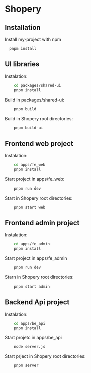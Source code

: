 # Shopery

## Installation

Install my-project with npm

```bash
  pnpm install
```

## UI libraries

Instalation:

```bash
    cd packages/shared-ui
    pnpm install
```

Build in packages/shared-ui:

```bash
    pnpm build
```

Build in Shopery root directories:

```bash
    pnpm build-ui
```

## Frontend web project

Instalation:

```bash
    cd apps/fe_web
    pnpm install
```

Start project in apps/fe_web:

```powershell
    pnpm run dev
```

Start in Shopery root directories:

```bash
    pnpm start web
```

## Frontend admin project

Instalation:

```bash
    cd apps/fe_admin
    pnpm install
```

Start project in apps/fe_admin

```powershell
    pnpm run dev
```

Starn in Shopery root directories:

```bash
    pnpm start admin
```

## Backend Api project

Instalation:

```bash
    cd apps/be_api
    pnpm install
```

Start projetc in apps/be_api

```bash
    node server.js
```

Start prject in Shopery root directories:

```bash
    pnpm server
```